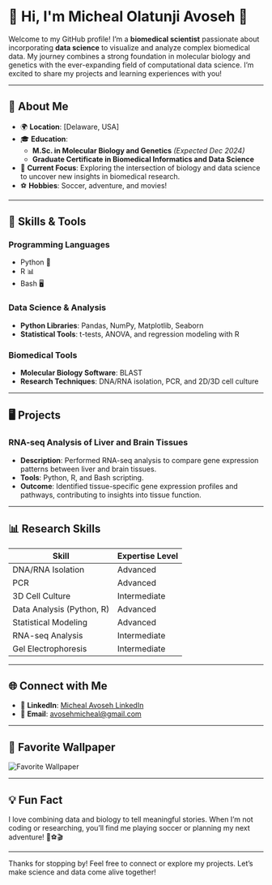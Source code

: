 # 👋 Hi, I'm Micheal Olatunji Avoseh 🥷

 Welcome to my GitHub profile! I’m a **biomedical scientist** passionate about incorporating **data science** to visualize and analyze complex biomedical data. 
 My journey combines a strong foundation in molecular biology and genetics with the ever-expanding field of computational data science. 
 I’m excited to share my projects and learning experiences with you!

---

## 🚀 About Me

- 🌍 **Location**: [Delaware, USA]  
- 🎓 **Education**:  
  - **M.Sc. in Molecular Biology and Genetics** *(Expected Dec 2024)*  
  - **Graduate Certificate in Biomedical Informatics and Data Science**  
- 💼 **Current Focus**: Exploring the intersection of biology and data science to uncover new insights in biomedical research.  
- ⚽ **Hobbies**: Soccer, adventure, and movies!  

---

## 🔧 Skills & Tools

### **Programming Languages**

- Python 🐍  
- R 📊  
- Bash 🖥️  

### **Data Science & Analysis**

- **Python Libraries**: Pandas, NumPy, Matplotlib, Seaborn  
- **Statistical Tools**: t-tests, ANOVA, and regression modeling with R  

### **Biomedical Tools**

- **Molecular Biology Software**: BLAST  
- **Research Techniques**: DNA/RNA isolation, PCR, and 2D/3D cell culture  

---

## 🖥️ Projects

### **RNA-seq Analysis of Liver and Brain Tissues**

- **Description**: Performed RNA-seq analysis to compare gene expression patterns between liver and brain tissues.  
- **Tools**: Python, R, and Bash scripting.  
- **Outcome**: Identified tissue-specific gene expression profiles and pathways, contributing to insights into tissue function.  

---

## 📊 Research Skills

| Skill                        | Expertise Level       |
|------------------------------|-----------------------|
| DNA/RNA Isolation            | Advanced              |
| PCR                          | Advanced              |
| 3D Cell Culture              | Intermediate          |
| Data Analysis (Python, R)    | Advanced              |
| Statistical Modeling         | Advanced              |
| RNA-seq Analysis             | Intermediate          |
| Gel Electrophoresis          | Intermediate          |

---

## 🌐 Connect with Me

- 💼 **LinkedIn**: [Micheal Avoseh LinkedIn](https://www.linkedin.com/in/micheal-olatunji-avoseh-2bb84a90)  
- 📧 **Email**: [avosehmicheal@gmail.com](mailto:avosehmicheal@gmail.com)  

---

## 📸 Favorite Wallpaper

![Favorite Wallpaper](./bridge-amp-sunset-2560A_1440.png)  

---

## 💡 Fun Fact

I love combining data and biology to tell meaningful stories. 
When I’m not coding or researching, you’ll find me playing soccer or planning my next adventure! 🧬⚽🎬  

---

Thanks for stopping by! Feel free to connect or explore my projects. 
Let’s make science and data come alive together!
